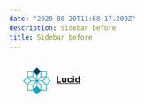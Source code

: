 ```yaml
---
date: "2020-08-20T11:08:17.209Z"
description: Sidebar before
title: Sidebar before
---
```


<div style="margin-top: 30px;">
    <a href="/" style="display: flex; justify-content: left; align-items: center;">
        <img src="/icon/lucid-coloured.png" width="50" height="50" style="margin-left: 25px;"/>
        <h3 style="margin-left: 10px; margin-top: 10px;">Lucid</h3>
    </a>
</div>
